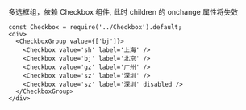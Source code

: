 多选框组，依赖 Checkbox 组件, 此时 children 的 onchange 属性将失效
```
const Checkbox = require('../Checkbox').default;
<div>
  <CheckboxGroup value={['bj']}>
    <Checkbox value='sh' label='上海' />
    <Checkbox value='bj' label='北京' />
    <Checkbox value='gz' label='广州' />
    <Checkbox value='sz' label='深圳' />
    <Checkbox value='sz' label='深圳' disabled />
  </CheckboxGroup>
</div>
```
